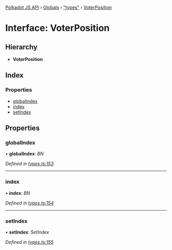 [Polkadot JS API](../README.md) › [Globals](../globals.md) › ["types"](../modules/_types_.md) › [VoterPosition](_types_.voterposition.md)

# Interface: VoterPosition

## Hierarchy

* **VoterPosition**

## Index

### Properties

* [globalIndex](_types_.voterposition.md#globalindex)
* [index](_types_.voterposition.md#index)
* [setIndex](_types_.voterposition.md#setindex)

## Properties

###  globalIndex

• **globalIndex**: *BN*

*Defined in [types.ts:153](https://github.com/polkadot-js/api/blob/ed4af1d04b/packages/api-derive/src/types.ts#L153)*

___

###  index

• **index**: *BN*

*Defined in [types.ts:154](https://github.com/polkadot-js/api/blob/ed4af1d04b/packages/api-derive/src/types.ts#L154)*

___

###  setIndex

• **setIndex**: *SetIndex*

*Defined in [types.ts:155](https://github.com/polkadot-js/api/blob/ed4af1d04b/packages/api-derive/src/types.ts#L155)*
